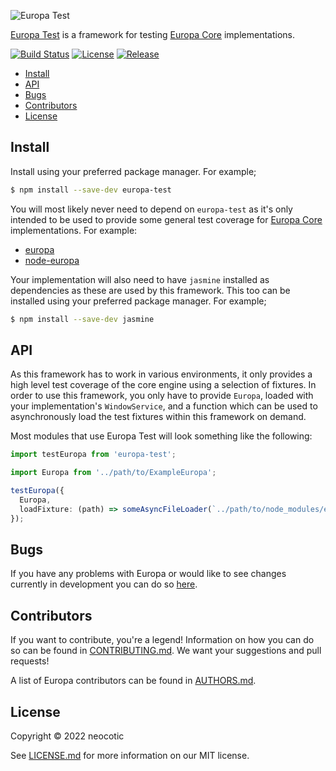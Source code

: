 ![Europa Test](https://cdn.rawgit.com/neocotic/europa-branding/master/assets/banner/europa-test/europa-test-banner-710x200.png)

[Europa Test](https://github.com/neocotic/europa/tree/main/packages/europa-test) is a framework for testing
[Europa Core](https://github.com/neocotic/europa/tree/main/packages/europa-core) implementations.

[![Build Status](https://img.shields.io/github/workflow/status/neocotic/europa/CI/develop?style=flat-square)](https://github.com/neocotic/europa/actions/workflows/ci.yml)
[![License](https://img.shields.io/npm/l/europa-test.svg?style=flat-square)](https://github.com/neocotic/europa/blob/main/LICENSE.md)
[![Release](https://img.shields.io/npm/v/europa-test.svg?style=flat-square)](https://npmjs.com/package/europa-test)

* [Install](#install)
* [API](#api)
* [Bugs](#bugs)
* [Contributors](#contributors)
* [License](#license)

## Install

Install using your preferred package manager. For example;

``` bash
$ npm install --save-dev europa-test
```

You will most likely never need to depend on `europa-test` as it's only intended to be used to provide some general test
coverage for [Europa Core](https://github.com/neocotic/europa/tree/main/packages/europa-core) implementations. For
example:

* [europa](https://github.com/neocotic/europa/tree/main/packages/europa)
* [node-europa](https://github.com/neocotic/europa/tree/main/packages/node-europa)

Your implementation will also need to have `jasmine` installed as dependencies as these are used by this framework.
This too can be installed using your preferred package manager. For example;

``` bash
$ npm install --save-dev jasmine
```

## API

As this framework has to work in various environments, it only provides a high level test coverage of the core engine
using a selection of fixtures. In order to use this framework, you only have to provide `Europa`, loaded with your
implementation's `WindowService`, and a function which can be used to asynchronously load the test fixtures within this
framework on demand.

Most modules that use Europa Test will look something like the following:

``` typescript
import testEuropa from 'europa-test';

import Europa from '../path/to/ExampleEuropa';

testEuropa({
  Europa,
  loadFixture: (path) => someAsyncFileLoader(`../path/to/node_modules/europa-test/${path}`),
});
```

## Bugs

If you have any problems with Europa or would like to see changes currently in development you can do so
[here](https://github.com/neocotic/europa/issues).

## Contributors

If you want to contribute, you're a legend! Information on how you can do so can be found in
[CONTRIBUTING.md](https://github.com/neocotic/europa/blob/main/CONTRIBUTING.md). We want your suggestions and pull
requests!

A list of Europa contributors can be found in [AUTHORS.md](https://github.com/neocotic/europa/blob/main/AUTHORS.md).

## License

Copyright © 2022 neocotic

See [LICENSE.md](https://github.com/neocotic/europa/raw/main/packages/europa-test/LICENSE.md) for more information on
our MIT license.
